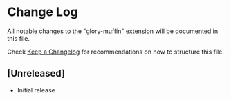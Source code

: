 # Change Log

All notable changes to the "glory-muffin" extension will be documented in this file.

Check [Keep a Changelog](http://keepachangelog.com/) for recommendations on how to structure this file.

## [Unreleased]

- Initial release
